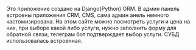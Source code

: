 Это приложение создано на Django(Python) ORM.
В админ панель встроены приложения CRM, CMS, сама админ анель немного кастомизирована.
На этом сайте можно посмотреть услуги и цена на них, при выборе какой либо услуги, нужно заполнить форму для обратной связи, телеграм бот подтверждает выбор услуги.
СУБД использовалась встроенная.
